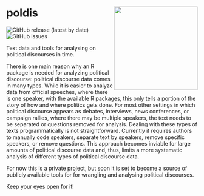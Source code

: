
# poldis <img src="inst/poldishexlogo.png" align="right" width="220"/>

<!-- badges: start -->

![GitHub release (latest by
date)](https://img.shields.io/github/v/release/henriquesposito/poldis)
![GitHub
issues](https://img.shields.io/github/issues-raw/henriquesposito/poldis)
<!-- badges: end -->

Text data and tools for analysing on political discourses in time.

There is one main reason why an R package is needed for analyzing
political discourse: political discourse data comes in many types. While
it is easier to analyze data from official speeches, where there is one
speaker, with the available R packages, this only tells a portion of the
story of how and where politics gets done. For most other settings in
which political discourse appears as debates, interviews, news
conferences, or campaign rallies, where there may be multiple speakers,
the text needs to be separated or questions removed for analysis.
Dealing with these types of texts programmatically is not
straightforward. Currently it requires authors to manually code
speakers, separate text by speakers, remove specific speakers, or remove
questions. This approach becomes inviable for large amounts of political
discourse data and, thus, limits a more systematic analysis of different
types of political discourse data.

For now this is a private project, but soon it is set to become a source
of publicly available tools for for wrangling and analysing political
discourses.

Keep your eyes open for it\!
